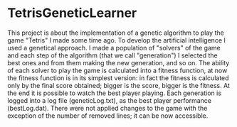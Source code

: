 # TetrisGeneticLearner
This project is about the implementation of a genetic algorithm to play the game "Tetris" I made some time ago. To develop the artificial intelligence I used a genetical approach. I made a population of "solvers" of the game and each step of the algorithm (that we call "generation") I selected the best ones and from them making the new generation, and so on. The ability of each solver to play the game is calculated into a fitness function, at now the fitness function is in its simplest version: in fact the fitness is calculated only by the final score obtained; bigger is the score, bigger is the fitness. At the end it is possible to watch the best player playing. Each generation is logged into a log file (geneticLog.txt), as the best player performance (bestLog.dat). There were not applied changes to the game with the exception of the number of removed lines; it can be now accessible.
